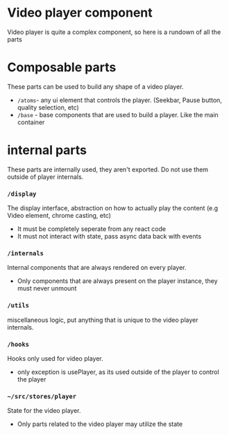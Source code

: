 # Video player component

Video player is quite a complex component, so here is a rundown of all the parts

# Composable parts
These parts can be used to build any shape of a video player.
 - `/atoms`- any ui element that controls the player. (Seekbar, Pause button, quality selection, etc)
 - `/base` - base components that are used to build a player. Like the main container

# internal parts
These parts are internally used, they aren't exported. Do not use them outside of player internals.

### `/display`
The display interface, abstraction on how to actually play the content (e.g Video element, chrome casting, etc)
 - It must be completely seperate from any react code
 - It must not interact with state, pass async data back with events

### `/internals`
Internal components that are always rendered on every player.
 - Only components that are always present on the player instance, they must never unmount

### `/utils`
miscellaneous logic, put anything that is unique to the video player internals.

### `/hooks`
Hooks only used for video player.
 - only exception is usePlayer, as its used outside of the player to control the player

### `~/src/stores/player`
State for the video player.
 - Only parts related to the video player may utilize the state

